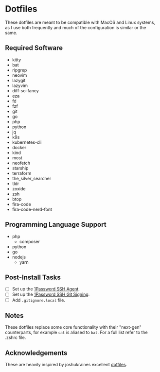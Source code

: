 Dotfiles
========

These dotfiles are meant to be compatible with MacOS and Linux systems, as I use both frequently and much of the configuration is similar or the same.

Required Software
-----------------

* kitty
* bat
* ripgrep
* neovim
* lazygit
* lazyvim
* diff-so-fancy
* eza
* fd
* fzf
* git
* go
* php
* python
* jq
* k9s
* kubernetes-cli
* docker
* kind
* most
* neofetch
* starship
* terraform
* the_silver_searcher
* tldr
* zoxide
* zsh
* btop
* fira-code
* fira-code-nerd-font

Programming Language Support
----------------------------

* php
  * composer
* python
* go
* nodejs
  * yarn

Post-Install Tasks
------------------

* [ ] Set up the [1Password SSH Agent](https://developer.1password.com/docs/ssh).
* [ ] Set up the [1Password SSH Git Signing](https://developer.1password.com/docs/ssh).
* [ ] Add `.gitignore.local` file.

Notes
-----

These dotfiles replace some core functionality with their "next-gen" counterparts, for example `cat` is aliased to `bat`. For a full list refer to the .zshrc file.

Acknowledgements
----------------

These are heavily inspired by joshukraines excellent [dotfiles](https://github.com/joshukraine/dotfiles/).
